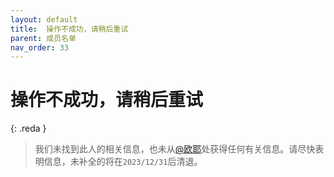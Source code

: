 ```yaml
---
layout: default
title: 	操作不成功，请稍后重试
parent: 成员名单
nav_order: 33
---
```


# 操作不成功，请稍后重试

{: .reda }
>
> 我们未找到此人的相关信息，也未从[@欧耶]()处获得任何有关信息。请尽快表明信息，未补全的将在`2023/12/31`后清退。